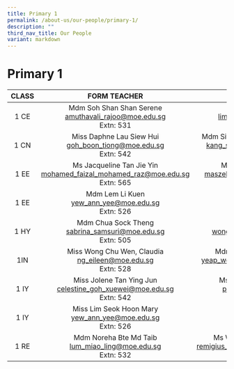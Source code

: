 ```yaml
---
title: Primary 1
permalink: /about-us/our-people/primary-1/
description: ""
third_nav_title: Our People
variant: markdown
---
```

# Primary 1


| CLASS |  FORM TEACHER    |   FORM TEACHER         |
|:-----:|:---------------:|:-----------:|
|  1 CE | Mdm Soh Shan Shan Serene <br>[amuthavali_rajoo@moe.edu.sg](mailto:amuthavali_rajoo@moe.edu.sg)<br>Extn: 531            | Mrs Tanuja Raj<br>[lim_pui_yee@moe.edu.sg](mailto:lim_pui_yee@moe.edu.sg)<br>Extn: 508              |
|  1 CN | Miss Daphne Lau Siew Hui<br>[goh_boon_tiong@moe.edu.sg](mailto:goh_boon_tiong@moe.edu.sg)<br>Extn: 542            |Mdm Siti Rashidah Bte Abdul Karim<br>[kang_shuang_juan@moe.edu.sg](mailto:kang_shuang_juan@moe.edu.sg)<br>Extn: 509|  
|1 EE | Ms Jacqueline Tan Jie Yin<br>[mohamed_faizal_mohamed_raz@moe.edu.sg](mailto:mohamed_faizal_mohamed_raz@moe.edu.sg])<br>Extn: 565 |   Mdm Juliana Bte Sahak<br>[maszelin_mohamad@moe.edu.sg](mailto:maszelin_mohamad@moe.edu.sg)<br>Extn: 534  |
|  1 EE | Mdm Lem Li Kuen <br>[yew_ann_yee@moe.edu.sg](mailto:yew_ann_yee@moe.edu.sg)<br>Extn: 526|
|  1 HY | Mdm Chua Sock Theng<br>[sabrina_samsuri@moe.edu.sg](mailto:sabrina_samsuri@moe.edu.sg)<br>Extn: 505 |Mdm Yi Lei<br>[wong_qiu_yang@moe.edu.sg](mailto:wong_qiu_yang@moe.edu.sg)<br>Extn: 540     |
|  1IN  | Miss Wong Chu Wen, Claudia<br>[ng_eileen@moe.edu.sg](mailto:ng_eileen@moe.edu.sg)<br>Extn: 528             |Mdm Haryati Bte Mohahlim<br>[yeap_wen_bin_shawn@moe.edu.sg](mailto:yeap_wen_bin_shawn@moe.edu.sg)<br>Extn: 542          |
|  1 IY |Miss Jolene Tan Ying Jun<br>[celestine_goh_xuewei@moe.edu.sg](mailto:celestine_goh_xuewei@moe.edu.sg)<br>Extn: 542         |Ms Seng Wan Qi, Wendy<br>[pan_jiayi@moe.edu.sg](mailto:pan_jiayi@moe.edu.sg)<br>Extn: 506         |
|  1 IY | Miss Lim Seok Hoon Mary <br>[yew_ann_yee@moe.edu.sg](mailto:yew_ann_yee@moe.edu.sg)<br>Extn: 526|
|  1 RE | Mdm Noreha Bte Md Taib <br>[lum_miao_ling@moe.edu.sg](mailto:lum_miao_ling@moe.edu.sg)<br>Extn: 532    | Ms Wong Soo Shan Carmen<br>[remigius_sterina_victoria@moe.edu.sg](mailto:remigius_sterina_victoria@moe.edu.sg)<br>Extn: 507 |
